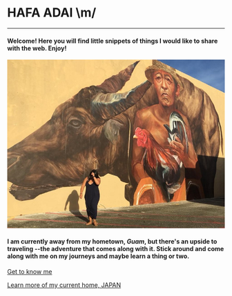 # HAFA ADAI  \m/
--- 
#### Welcome!  Here you will find little snippets of things I would like to share with the web.  Enjoy!

![GUAM](GU.jpg)

#### I am currently away from my hometown, *Guam*, but there's an upside to traveling --the adventure that comes along with it.  Stick around and come along with me on my journeys and maybe learn a thing or two.


[Get to know me](bio)

[Learn more of my current home, JAPAN](topic)
